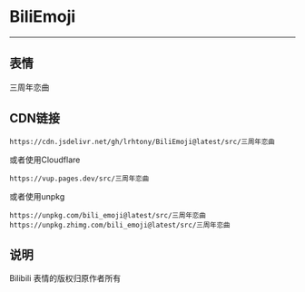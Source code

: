 # BiliEmoji
---
## 表情
三周年恋曲
## CDN链接
```
https://cdn.jsdelivr.net/gh/lrhtony/BiliEmoji@latest/src/三周年恋曲
```
或者使用Cloudflare
```
https://vup.pages.dev/src/三周年恋曲
```
或者使用unpkg
```
https://unpkg.com/bili_emoji@latest/src/三周年恋曲
https://unpkg.zhimg.com/bili_emoji@latest/src/三周年恋曲
```
## 说明
Bilibili 表情的版权归原作者所有
